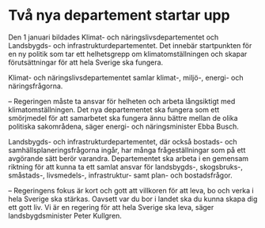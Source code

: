 # Två nya departement startar upp

Den 1 januari bildades Klimat- och näringslivsdepartementet och Landsbygds- och infrastrukturdepartementet. Det innebär startpunkten för en ny politik som tar ett helhetsgrepp om klimatomställningen och skapar förutsättningar för att hela Sverige ska fungera.

Klimat- och näringslivsdepartementet samlar klimat-, miljö-, energi- och näringsfrågorna.

– Regeringen måste ta ansvar för helheten och arbeta långsiktigt med klimatomställningen. Det nya departementet ska fungera som ett smörjmedel för att samarbetet ska fungera ännu bättre mellan de olika politiska sakområdena, säger energi- och näringsminister Ebba Busch.

Landsbygds- och infrastrukturdepartementet, där också bostads- och samhällsplaneringsfrågorna ingår, har många frågeställningar som på ett avgörande sätt berör varandra. Departementet ska arbeta i en gemensam riktning för att kunna ta ett samlat ansvar för landsbygds-, skogsbruks-, småstads-, livsmedels-, infrastruktur- samt plan- och bostadsfrågor.

– Regeringens fokus är kort och gott att villkoren för att leva, bo och verka i hela Sverige ska stärkas. Oavsett var du bor i landet ska du kunna skapa dig ett gott liv. Vi är en regering för att hela Sverige ska leva, säger landsbygdsminister Peter Kullgren.

